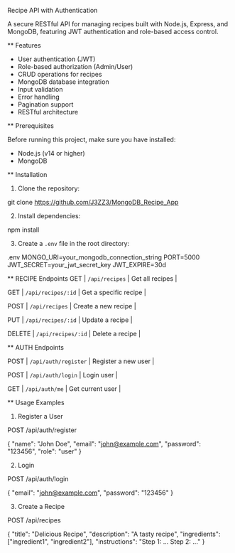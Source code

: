  Recipe API with Authentication

A secure RESTful API for managing recipes built with Node.js, Express, and MongoDB, featuring JWT authentication and role-based access control.

** Features

- User authentication (JWT)
- Role-based authorization (Admin/User)
- CRUD operations for recipes
- MongoDB database integration
- Input validation
- Error handling
- Pagination support
- RESTful architecture

** Prerequisites

Before running this project, make sure you have installed:

- Node.js (v14 or higher)
- MongoDB

** Installation

1. Clone the repository:

git clone https://github.com/J3ZZ3/MongoDB_Recipe_App


2. Install dependencies:


npm install


3. Create a `.env` file in the root directory:

.env
MONGO_URI=your_mongodb_connection_string
PORT=5000
JWT_SECRET=your_jwt_secret_key
JWT_EXPIRE=30d


** RECIPE Endpoints
 GET | `/api/recipes` | Get all recipes |

 GET | `/api/recipes/:id` | Get a specific recipe |

 POST | `/api/recipes` | Create a new recipe |

 PUT | `/api/recipes/:id` | Update a recipe |

 DELETE | `/api/recipes/:id` | Delete a recipe |

** AUTH Endpoints

 POST | `/api/auth/register` | Register a new user |

 POST | `/api/auth/login` | Login user |

 GET | `/api/auth/me` | Get current user |

** Usage Examples

 1. Register a User

POST /api/auth/register

{
"name": "John Doe",
"email": "john@example.com",
"password": "123456",
"role": "user"
}

 2. Login

POST /api/auth/login

{
"email": "john@example.com",
"password": "123456"
}

 3. Create a Recipe

POST /api/recipes

{
"title": "Delicious Recipe",
"description": "A tasty recipe",
"ingredients": ["ingredient1", "ingredient2"],
"instructions": "Step 1: ... Step 2: ..."
}

